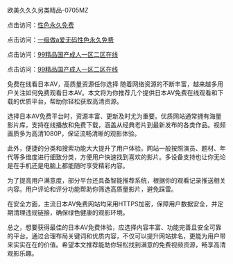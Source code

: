 
欧美久久久另类精品-0705MZ


点击访问：<a href="https://tfda.pages.dev/">性色永久免费</a>

点击访问：<a href="https://cfad.pages.dev/">一级做a爱无码性色永久免费</a>

点击访问：<a href="https://fdhf-454.pages.dev/">99精品国产成人一区二区在线</a>

点击访问：<a href="https://rtj-3zo.pages.dev/">99精品国产成人一区二区在线</a>




免费在线看日本AV，高质量资源任你选择
随着网络资源的不断丰富，越来越多用户关注如何免费观看日本AV。本文将为你推荐几个提供日本AV免费在线观看和下载的优质平台，帮助你轻松获取高清资源。

选择日本AV免费平台时，资源丰富、更新及时尤为重要。优质网站通常拥有海量影片库，支持在线播放和免费下载，涵盖从经典老片到最新发布的各类作品。视频画质多为高清1080P，保证流畅清晰的观影体验。

此外，便捷的分类和搜索功能大大提升了用户体验。网站一般按照演员、题材、年代等多维度进行细致分类，方便用户快速找到喜欢的影片。多设备支持也让你无论是在手机还是电脑上都能随时享受精彩内容。

为了提高用户满意度，部分平台还具备智能推荐系统，根据你的观看记录推送相关内容。用户评论和评分功能帮助你筛选高质量影片，避免踩雷。

在安全方面，主流日本AV免费网站均采用HTTPS加密，保障用户数据安全，并定期清理违规链接，确保绿色健康的观影环境。

总之，想要获得最佳的日本AV免费体验，应选择内容丰富、功能完善且安全可靠的平台。通过合理布局关键词和优质内容，不仅可以提升网站排名，更能为用户带来实实在在的价值。希望本文推荐能助你轻松找到满意的免费视频资源，畅享高清观影乐趣。
























<span style="display:none;">[Canonical link]( https://github.com/thi20250705/thi10 ）</span>
